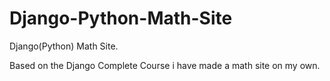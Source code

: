 # Django-Python-Math-Site
Django(Python) Math Site.


Based on the Django Complete Course i have made a math site on my own.
